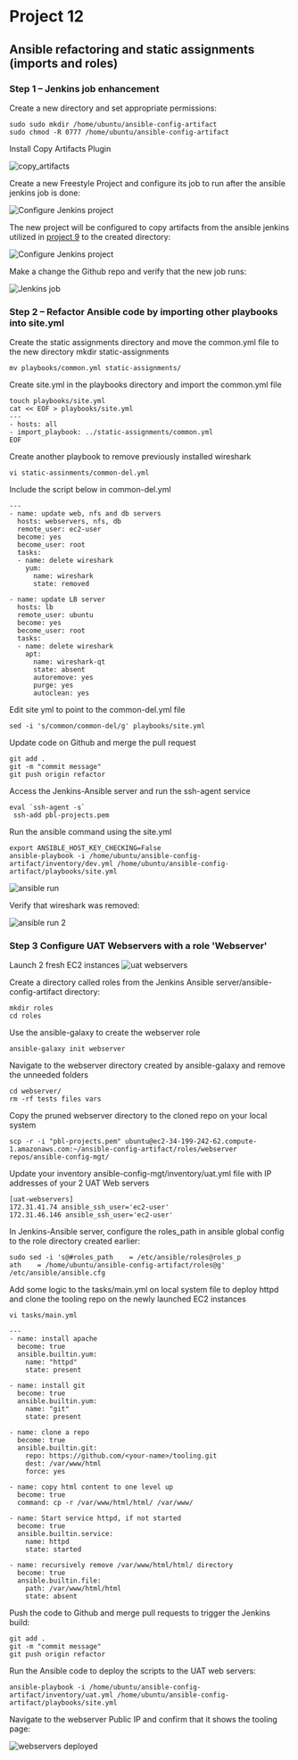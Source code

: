 # Project 12

## Ansible refactoring and static assignments (imports and roles)


### Step 1 – Jenkins job enhancement

Create a new directory and set appropriate permissions:

```
sudo sudo mkdir /home/ubuntu/ansible-config-artifact
sudo chmod -R 0777 /home/ubuntu/ansible-config-artifact
```
Install Copy Artifacts Plugin

![copy_artifacts](screenshots/copy_artifacts.png)

Create a new Freestyle Project and configure its job to run after the ansible jenkins job is done:

![Configure Jenkins project](screenshots/save_artfacts_config.png)

The new project will be configured to copy artifacts from the ansible jenkins utilized in [project 9](../project_9_files/project_9.md) to the created directory:

![Configure Jenkins project](screenshots/save_artfacts_config_2.png)

Make a change the Github repo and verify that the new job runs:

![Jenkins job](screenshots/save_artfacts_build_output.png)



### Step 2 – Refactor Ansible code by importing other playbooks into site.yml

Create the static assignments directory and move the common.yml file to the new directory
mkdir static-assignments
```
mv playbooks/common.yml static-assignments/
```
Create site.yml in the playbooks directory and import the common.yml file

```
touch playbooks/site.yml
cat << EOF > playbooks/site.yml
---
- hosts: all
- import_playbook: ../static-assignments/common.yml
EOF
```

Create another playbook to remove previously installed wireshark
```
vi static-assinments/common-del.yml
```

Include the script below in common-del.yml
```
---
- name: update web, nfs and db servers
  hosts: webservers, nfs, db
  remote_user: ec2-user
  become: yes
  become_user: root
  tasks:
  - name: delete wireshark
    yum:
      name: wireshark
      state: removed

- name: update LB server
  hosts: lb
  remote_user: ubuntu
  become: yes
  become_user: root
  tasks:
  - name: delete wireshark
    apt:
      name: wireshark-qt
      state: absent
      autoremove: yes
      purge: yes
      autoclean: yes
```

Edit site yml to point to the common-del.yml file
```
sed -i 's/common/common-del/g' playbooks/site.yml
```

Update code on Github and merge the pull request

```
git add .
git -m "commit message"
git push origin refactor
```

Access the Jenkins-Ansible server and run the ssh-agent service
```
eval `ssh-agent -s`
 ssh-add pbl-projects.pem
```

Run the ansible command using the site.yml

```
export ANSIBLE_HOST_KEY_CHECKING=False
ansible-playbook -i /home/ubuntu/ansible-config-artifact/inventory/dev.yml /home/ubuntu/ansible-config-artifact/playbooks/site.yml
```

![ansible run](screenshots/ansible_run.png)



Verify that wireshark was removed:

![ansible run 2](screenshots/ansible_run_2.png)


### Step 3 Configure UAT Webservers with a role 'Webserver'

Launch 2 fresh EC2 instances 
![uat webservers](screenshots/uat_web_servers.png)

Create a directory called roles from the Jenkins Ansible server/ansible-config-artifact directory:

```
mkdir roles
cd roles
```

Use the ansible-galaxy to create the webserver role
```
ansible-galaxy init webserver
```

Navigate to the webserver directory created by ansible-galaxy and remove the unneeded folders

```
cd webserver/
rm -rf tests files vars
```

Copy the pruned webserver directory to the cloned repo on your local system 
```
scp -r -i "pbl-projects.pem" ubuntu@ec2-34-199-242-62.compute-1.amazonaws.com:~/ansible-config-artifact/roles/webserver repos/ansible-config-mgt/
```

Update your inventory ansible-config-mgt/inventory/uat.yml file with IP addresses of your 2 UAT Web servers
```
[uat-webservers]
172.31.41.74 ansible_ssh_user='ec2-user'
172.31.46.146 ansible_ssh_user='ec2-user'
```

In Jenkins-Ansible server, configure the roles_path in ansible global config to the role directory created earlier:

```
sudo sed -i 's@#roles_path    = /etc/ansible/roles@roles_p
ath    = /home/ubuntu/ansible-config-artifact/roles@g' /etc/ansible/ansible.cfg
```

Add some logic to the tasks/main.yml on local system file to deploy httpd and clone the tooling repo on the newly launched EC2 instances

```
vi tasks/main.yml

---
- name: install apache
  become: true
  ansible.builtin.yum:
    name: "httpd"
    state: present

- name: install git
  become: true
  ansible.builtin.yum:
    name: "git"
    state: present

- name: clone a repo
  become: true
  ansible.builtin.git:
    repo: https://github.com/<your-name>/tooling.git
    dest: /var/www/html
    force: yes

- name: copy html content to one level up
  become: true
  command: cp -r /var/www/html/html/ /var/www/

- name: Start service httpd, if not started
  become: true
  ansible.builtin.service:
    name: httpd
    state: started

- name: recursively remove /var/www/html/html/ directory
  become: true
  ansible.builtin.file:
    path: /var/www/html/html
    state: absent

```

Push the code to Github and merge pull requests to trigger the Jenkins build:
```
git add .
git -m "commit message"
git push origin refactor

```

Run the Ansible code to deploy the scripts to the UAT web servers:

```
ansible-playbook -i /home/ubuntu/ansible-config-artifact/inventory/uat.yml /home/ubuntu/ansible-config-artifact/playbooks/site.yml
```

Navigate to the webserver Public IP and confirm that it shows the tooling page:

![webservers deployed](screenshots/webservers_deployed.png)
